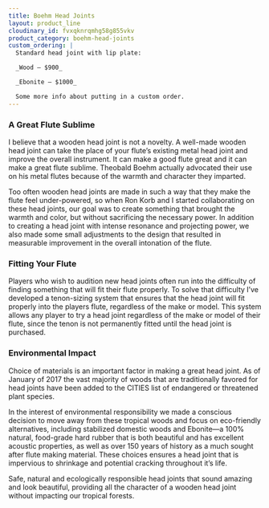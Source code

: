 ```yaml
---
title: Boehm Head Joints
layout: product_line
cloudinary_id: fvxqknrqmhg58g855vkv
product_category: boehm-head-joints
custom_ordering: |
  Standard head joint with lip plate:

  _Wood — $900_

  _Ebonite — $1000_

  Some more info about putting in a custom order.
---
```


### A Great Flute Sublime

I believe that a wooden head joint is not a novelty.  A well-made wooden head joint can take the place of your flute’s existing metal head joint and improve the overall instrument.  It can make a good flute great and it can make a great flute sublime.  Theobald Boehm actually advocated their use on his metal flutes because of the warmth and character they imparted.

Too often wooden head joints are made in such a way that they make the flute feel under-powered, so when Ron Korb and I started collaborating on these head joints, our goal was to create something that brought the warmth and color, but without sacrificing the necessary power.  In addition to creating a head joint with intense resonance and projecting power, we also made some small adjustments to the design that resulted in measurable improvement in the overall intonation of the flute.

### Fitting Your Flute

Players who wish to audition new head joints often run into the difficulty of finding something that will fit their flute properly.  To solve that difficulty I’ve developed a tenon-sizing system that ensures that the head joint will fit properly into the players flute, regardless of the make or model.  This system allows any player to try a head joint regardless of the make or model of their flute, since the tenon is not permanently fitted until the head joint is purchased.

### Environmental Impact

Choice of materials is an important factor in making a great head joint.  As of January of 2017 the vast majority of woods that are traditionally favored for head joints have been added to the CITIES list of endangered or threatened plant species.  

In the interest of environmental responsibility we made a conscious decision to move away from these tropical woods and focus on eco-friendly alternatives, including stabilized domestic woods and Ebonite—a 100% natural, food-grade hard rubber that is both beautiful and has excellent acoustic properties, as well as over 150 years of history as a much sought after flute making material.  These choices ensures a head joint that is impervious to shrinkage and potential cracking throughout it’s life.

Safe, natural and ecologically responsible head joints that sound amazing and look beautiful, providing all the character of a wooden head joint without impacting our tropical forests.
